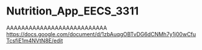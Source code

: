 # Nutrition_App_EECS_3311
AAAAAAAAAAAAAAAAAAAAAAAAAAA
https://docs.google.com/document/d/1zbAuqgOBTvDG6dCNMh7y1j00wCfuTcsfiE1m4NVtN8E/edit
